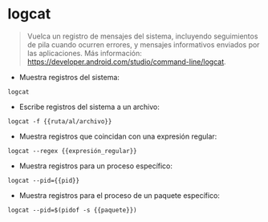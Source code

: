 # logcat

> Vuelca un registro de mensajes del sistema, incluyendo seguimientos de pila cuando ocurren errores, y mensajes informativos enviados por las aplicaciones.
> Más información: <https://developer.android.com/studio/command-line/logcat>.

- Muestra registros del sistema:

`logcat`

- Escribe registros del sistema a un archivo:

`logcat -f {{ruta/al/archivo}}`

- Muestra registros que coincidan con una expresión regular:

`logcat --regex {{expresión_regular}}`

- Muestra registros para un proceso específico:

`logcat --pid={{pid}}`

- Muestra registros para el proceso de un paquete específico:

`logcat --pid=$(pidof -s {{paquete}})`
